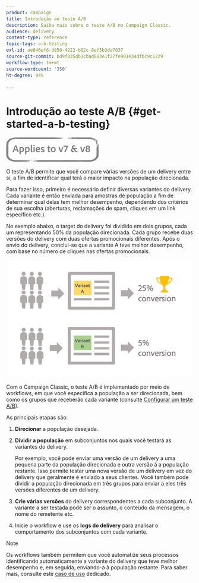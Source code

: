 ```yaml
---
product: campaign
title: Introdução ao teste A/B
description: Saiba mais sobre o teste A/B no Campaign Classic.
audience: delivery
content-type: reference
topic-tags: a-b-testing
exl-id: ae046ef6-d850-4222-b82c-8ef5b3da7037
source-git-commit: bd9f035db1cbad883e1f27fe901e34dfbc9c1229
workflow-type: tm+mt
source-wordcount: '350'
ht-degree: 94%

---
```


# Introdução ao teste A/B {#get-started-a-b-testing}

![](../../assets/common.svg)

O teste A/B permite que você compare várias versões de um delivery entre si, a fim de identificar qual terá o maior impacto na população direcionada.

Para fazer isso, primeiro é necessário definir diversas variantes do delivery. Cada variante é então enviada para amostras de população a fim de determinar qual delas tem melhor desempenho, dependendo dos critérios de sua escolha (aberturas, reclamações de spam, cliques em um link específico etc.).

No exemplo abaixo, o target do delivery foi dividido em dois grupos, cada um representando 50% da população direcionada. Cada grupo recebe duas versões do delivery com duas ofertas promocionais diferentes. Após o envio do delivery, conclui-se que a variante A teve melhor desempenho, com base no número de cliques nas ofertas promocionais.

![](assets/a-b-testing-schema.png)

Com o Campaign Classic, o teste A/B é implementado por meio de workflows, em que você especifica a população a ser direcionada, bem como os grupos que receberão cada variante (consulte [Configurar um teste A/B](configuring-a-b-testing.md)).

As principais etapas são:

1. **Direcionar** a população desejada.
1. **Dividir a população** em subconjuntos nos quais você testará as variantes do delivery.

   Por exemplo, você pode enviar uma versão de um delivery a uma pequena parte da população direcionada e outra versão à a população restante. Isso permite testar uma nova versão de um delivery em vez do delivery que geralmente é enviado a seus clientes. Você também pode dividir a população direcionada em três grupos para enviar a eles três versões diferentes de um delivery.

1. **Crie várias versões** do delivery correspondentes a cada subconjunto. A variante a ser testada pode ser o assunto, o conteúdo da mensagem, o nome do remetente etc.
1. Inicie o workflow e use os **logs do delivery** para analisar o comportamento dos subconjuntos com cada variante.

>[!NOTE]
>
>Os workflows também permitem que você automatize seus processos identificando automaticamente a variante do delivery que teve melhor desempenho e, em seguida, enviando-a à população restante. Para saber mais, consulte este [caso de uso](a-b-testing-use-case.md) dedicado.
